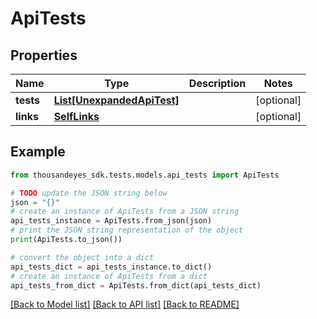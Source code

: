 # ApiTests


## Properties

Name | Type | Description | Notes
------------ | ------------- | ------------- | -------------
**tests** | [**List[UnexpandedApiTest]**](UnexpandedApiTest.md) |  | [optional] 
**links** | [**SelfLinks**](SelfLinks.md) |  | [optional] 

## Example

```python
from thousandeyes_sdk.tests.models.api_tests import ApiTests

# TODO update the JSON string below
json = "{}"
# create an instance of ApiTests from a JSON string
api_tests_instance = ApiTests.from_json(json)
# print the JSON string representation of the object
print(ApiTests.to_json())

# convert the object into a dict
api_tests_dict = api_tests_instance.to_dict()
# create an instance of ApiTests from a dict
api_tests_from_dict = ApiTests.from_dict(api_tests_dict)
```
[[Back to Model list]](../README.md#documentation-for-models) [[Back to API list]](../README.md#documentation-for-api-endpoints) [[Back to README]](../README.md)


